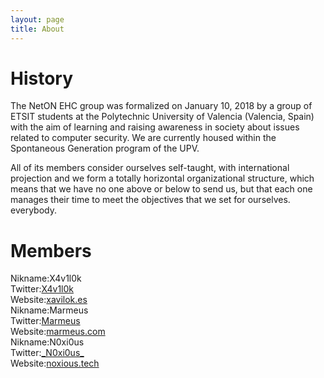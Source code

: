 ```yaml
---
layout: page
title: About
---
```


# History

The NetON EHC group was formalized on January 10, 2018 by a group of ETSIT students at the Polytechnic University of Valencia (Valencia, Spain) with the aim of learning and raising awareness in society about issues related to computer security. We are currently housed within the Spontaneous Generation program of the UPV.

All of its members consider ourselves self-taught, with international projection and we form a totally horizontal organizational structure, which means that we have no one above or below to send us, but that each one manages their time to meet the objectives that we set for ourselves. everybody.

# Members

<div class="member-container">
  <div class="member-box">
    <span class="member-title">Nikname:</span><span class="member-data">X4v1l0k</span><br>
    <span class="member-title">Twitter:</span><span class="member-data"><a href="https://twitter.com/X4v1l0k">X4v1l0k</a></span><br>
    <span class="member-title">Website:</span><span class="member-data"><a href="https://xavilok.es">xavilok.es</a></span>
  </div>

  <div class="member-box">
    <span class="member-title">Nikname:</span><span class="member-data">Marmeus</span><br>
    <span class="member-title">Twitter:</span><span class="member-data"><a href="https://twitter.com/jerohue98">Marmeus</a></span><br>
    <span class="member-title">Website:</span><span class="member-data"><a href="https://marmeus.com">marmeus.com</a></span>
  </div>

  <div class="member-box">
    <span class="member-title">Nikname:</span><span class="member-data">N0xi0us</span><br>
    <span class="member-title">Twitter:</span><span class="member-data"><a href="https://twitter.com/_N0xi0us_">_N0xi0us_</a></span><br>
    <span class="member-title">Website:</span><span class="member-data"><a href="https://noxious.tech/">noxious.tech</a></span>
  </div>
</div>
